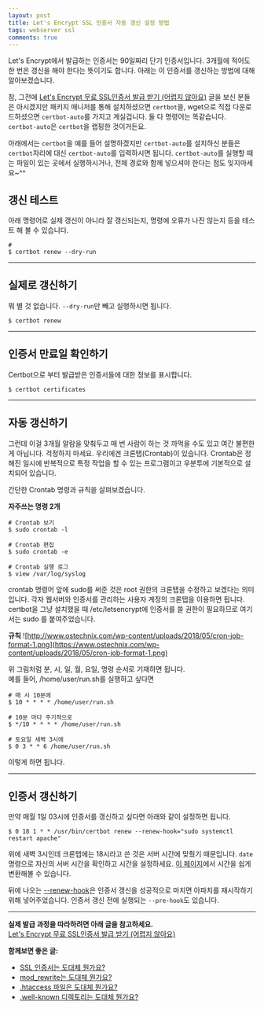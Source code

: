 ```yaml
---
layout: post
title: Let's Encrypt SSL 인증서 자동 갱신 설정 방법
tags: webserver ssl
comments: true
---
```

    
Let's Encrypt에서 발급하는 인증서는 90일짜리 단기 인증서입니다. 3개월에 적어도 한 번은 갱신을 해야 한다는 뜻이기도 합니다. 아래는 이 인증서를 갱신하는 방법에 대해 알아보겠습니다.    
     
참, 그전에 [Let's Encrypt 무료 SSL인증서 발급 받기 (어렵지 않아요)](https://devlog.jwgo.kr/2019/04/16/get-ssl-cert-from-letsencrypt) 글을 보신 분들은 아시겠지만 패키지 매니저를 통해 설치하셨으면 ```certbot```을, wget으로 직접 다운로드하셨으면 ```certbot-auto```를 가지고 계실겁니다. 둘 다 명령어는 똑같습니다. ```certbot-auto```은 ```certbot```을 랩핑한 것이거든요.      
      
아래에서는 ```certbot```을 예를 들어 설명하겠지만 ```certbot-auto```를 설치하신 분들은 ```certbot```자리에 대신 ```certbot-auto```를 입력하시면 됩니다. ```certbot-auto```를 실행할 때는 파일이 있는 곳에서 실행하시거나, 전체 경로와 함께 넣으셔야 한다는 점도 잊지마세요~^^       
    
## 갱신 테스트
아래 명령어로 실제 갱신이 아니라 잘 갱신되는지, 명령에 오류가 나진 않는지 등을 테스트 해 볼 수 있습니다.
```
# 
$ certbot renew --dry-run
```

---

## 실제로 갱신하기
뭐 별 것 없습니다. ```--dry-run```만 빼고 실행하시면 됩니다.
```
$ certbot renew
```

---

     
## 인증서 만료일 확인하기
Certbot으로 부터 발급받은 인증서들에 대한 정보를 표시합니다.
```
$ certbot certificates
```

---

## 자동 갱신하기
그런데 이걸 3개월 알람을 맞춰두고 매 번 사람이 하는 것 까먹을 수도 있고 여간 불편한게 아닙니다. 걱정하지 마세요. 우리에겐 크론탭(Crontab)이 있습니다. Crontab은 정해진 일시에 반복적으로 특정 작업을 할 수 있는 프로그램이고 우분투에 기본적으로 설치되어 있습니다.    
     
간단한 Crontab 명령과 규칙을 살펴보겠습니다.    
    
**자주쓰는 명령 2개**
```
# Crontab 보기
$ sudo crontab -l

# Crontab 편집
$ sudo crontab -e

# Crontab 실행 로그
$ view /var/log/syslog
``` 
crontab 명령어 앞에 sudo를 써준 것은 root 권한의 크론탭을 수정하고 보겠다는 의미입니다. 각자 웹서버와 인증서를 관리하는 사용자 계정의 크론탭을 이용하면 됩니다. certbot을 그냥 설치했을 때 /etc/letsencrypt에 인증서를 쓸 권한이 필요하므로 여기서는 sudo 를 붙여주었습니다.    
        
**규칙**
![http://www.ostechnix.com/wp-content/uploads/2018/05/cron-job-format-1.png](https://www.ostechnix.com/wp-content/uploads/2018/05/cron-job-format-1.png)
    
위 그림처럼 분, 시, 일, 월, 요일, 명령 순서로 기재하면 됩니다.    
예를 들어, /home/user/run.sh를 실행하고 싶다면
        
```
# 매 시 10분에 
$ 10 * * * * /home/user/run.sh

# 10분 마다 주기적으로 
$ */10 * * * * /home/user/run.sh

# 토요일 새벽 3시에
$ 0 3 * * 6 /home/user/run.sh
```   
이렇게 하면 됩니다. 

---

## 인증서 갱신하기
만약 매월 1일 03시에 인증서를 갱신하고 싶다면 아래와 같이 설정하면 됩니다.   
```
$ 0 18 1 * * /usr/bin/certbot renew --renew-hook="sudo systemctl restart apache"
```
     
위에 새벽 3시인데 크론탭에는 18시라고 쓴 것은 서버 시간에 맞췄기 때문입니다. ```date``` 명령으로 자신의 서버 시간을 확인하고 시간을 설정하세요. [이 페이지](https://www.worldtimebuddy.com/kst-to-utc-converter)에서 시간을 쉽게 변환해볼 수 있습니다.      
      
뒤에 나오는 [--renew-hook](https://certbot.eff.org/docs/using.html#pre-and-post-validation-hooks)은 인증서 갱신을 성공적으로 마치면 아파치를 재시작하기 위해 넣어주었습니다. 인증서 갱신 전에 실행되는 ```--pre-hook```도 있습니다.   
      
---

**실제 발급 과정을 따라하려면 아래 글을 참고하세요.**     
[Let's Encrypt 무료 SSL인증서 발급 받기 (어렵지 않아요)](https://devlog.jwgo.kr/2019/04/16/get-ssl-cert-from-letsencrypt)
      
**함께보면 좋은 글:**

* [SSL 인증서는 도대체 뭔가요?](https://devlog.jwgo.kr/2019/04/12/what-is-ssl/)
* [mod_rewrite는 도대체 뭔가요?](https://devlog.jwgo.kr/2019/04/12/what-is-mod-rewrite/)
* [.htaccess 파일은 도대체 뭔가요?](https://devlog.jwgo.kr/2019/04/11/what-is-htaccess/)
* [.well-known 디렉토리는 도대체 뭔가요?](https://devlog.jwgo.kr/2019/04/12/well-known-directory/)
    